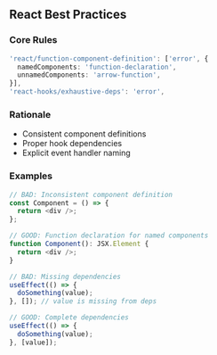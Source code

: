 ## React Best Practices

### Core Rules
```typescript
'react/function-component-definition': ['error', {
  namedComponents: 'function-declaration',
  unnamedComponents: 'arrow-function',
}],
'react-hooks/exhaustive-deps': 'error',
```

### Rationale
- Consistent component definitions
- Proper hook dependencies
- Explicit event handler naming

### Examples

```typescript
// BAD: Inconsistent component definition
const Component = () => {
  return <div />;
};

// GOOD: Function declaration for named components
function Component(): JSX.Element {
  return <div />;
}

// BAD: Missing dependencies
useEffect(() => {
  doSomething(value);
}, []); // value is missing from deps

// GOOD: Complete dependencies
useEffect(() => {
  doSomething(value);
}, [value]);

